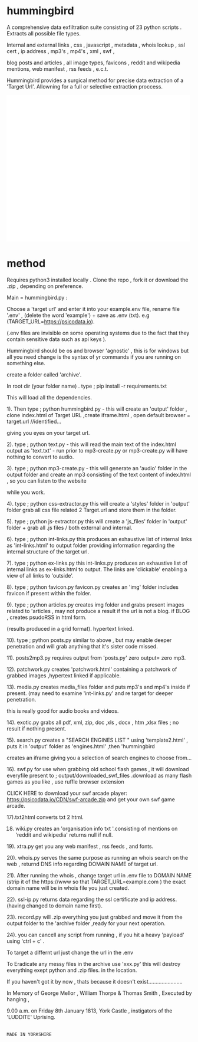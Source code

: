 # hummingbird

A comprehensive data exfiltration suite consisting of 23 python scripts . Extracts all possible file types.

Internal and external links , css , javascript , metadata , whois lookup , ssl cert , ip address , mp3's , mp4's , xml , swf ,

blog posts and articles , all image types, favicons , reddit and wikipedia mentions, web manifest , rss feeds , e.c.t.

Hummingbird provides a surgical method for precise data extraction of a 'Target Url'. Allowning for a full or selective extraction proccess.

![hb](hummingbird.gif)

# method

Requires python3 installed locally . Clone the repo , fork it or download the .zip , depending on preference.

Main = hummingbird.py : 

Choose a 'target url' and enter it into your example.env file, rename file '.env' , (delete the word 'example') + save as .env (txt).     e.g (TARGET_URL=https://psicodata.io).

(.env files are invisible on some operating systems due to the fact that they contain sensitive data such as api keys ).

Hummingbird should be os and browser 'agnostic' , this is for windows but all you need change is the syntax of yr commands if you are running on something else.

create a folder called 'archive'. 

In root dir (your folder name) . type ; pip install -r requirements.txt

This will load all the dependencies.

1). Then type ; python hummingbird.py  - this will create an 'output' folder , clone index.html of Target URL ,create iframe.html , open default browser = target.url //identified...

giving you eyes on your target url.

2). type ; python text.py - this will read the main text of the index.html output as 'text.txt' - run prior to mp3-create.py or mp3-create.py will have nothing to convert to audio.

3). type ; python mp3-create.py - this will generate an 'audio' folder in the output folder and create an mp3 consisting of the text content of index.html , so you can listen to the website

while you work.

4). type ; python css-extractor.py this will  create a  'styles' folder in 'output' folder grab all css file related 2 Target.url and store them in the folder.

5). type ; python js-extractor.py this will create a 'js_files' folder in 'output' folder + grab all .js files / both external and internal.

6). type ; python int-links.py   this produces an exhaustive list of internal links as 'int-links.html' to output folder providing information regarding the internal structure of the target url.

7). type ; python ex-links.py   this int-links.py produces an exhaustive list of internal links as ex-links.html to output. The links are 'clickable' enabling a view of all links to 'outside'.

8). type ; python favicon.py   favicon.py creates an 'img' folder includes favicon if present within the folder.

9). type ; python articles.py  creates img folder and grabs present images related to 'articles , may not produce a result if the url is not a blog. if BLOG , creates psudoRSS in html form.

(results produced in a grid format). hypertext linked.

10). type ; python posts.py   similar to above , but may enable deeper penetration and will grab anything that it's sister code missed.

11). posts2mp3.py requires output from 'posts.py'    zero output= zero mp3.

12). patchwork.py      creates 'patchwork.html'    containing a patchwork of grabbed images ,hypertext linked if applicable.

13). media.py creates media_files folder and puts mp3's and mp4's inside if present. (may need to examine 'int-links.py' and re target for deeper penetration.

this is really good for audio books and videos.

14). exotic.py   grabs all  pdf, xml, zip, doc ,xls , docx , htm ,xlsx  files ; no result if nothing present.

15). search.py   creates a "SEARCH ENGINES LIST " using 'template2.html' , puts it in 'output' folder as 'engines.html' ,then 'hummingbird 

creates an iframe giving you a selection of search engines to choose from...

16). swf.py for use when grabbing old school flash games , it will download everyfile present to ; output/downloaded_swf_files .download as many flash games as you like , use ruffle browser extension

CLICK HERE to download your swf arcade player:  https://psicodata.io/CDN/swf-arcade.zip and get your own swf game arcade.

17).txt2html converts txt 2 html.

18) wiki.py creates an 'organisation info txt '.consisting of mentions on 'reddit and wikipedia' returns null if null.

19).  xtra.py get you any web manifest , rss feeds , and fonts.

20). whois.py serves the same purpose as running an whois search on the web , returnd DNS info regarding DOMAIN NAME of target url.

21). After running the whois , change target url in .env file to DOMAIN NAME (strip it of the https://www so that TARGET_URL=example.com ) the exact domain name will be in whois file you just created.

22). ssl-ip.py returns data regarding the ssl certificate and ip address. (having changed to domain name first).

23). record.py will .zip everything you just grabbed and move it from the output folder to the 'archive folder ,ready for your next operation. 

24). you can cancell any script from running , if you hit a heavy 'payload' using 'ctrl + c' . 

To target a differnt url just change the url in the .env

To Eradicate any messy files in the archive use 'xxx.py'  this will destroy everything exept python and .zip files. in the location.

If you haven't got it by now , thats because it doesn't exist.......................

In Memory of George Mellor , William Thorpe & Thomas Smith , Executed by hanging , 

9.00 a.m. on Friday 8th January 1813, York Castle , instigators of the 'LUDDITE' Uprising.

                                                                                                                                              MADE IN YORKSHIRE
    




